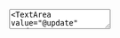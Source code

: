 <TextArea value="@change" @change="message" />
<TextArea value="@update" @update="message" />
<TextArea value="@submit" @submit="message" />
<TextArea
  value="@focus/blur"
  @focus="message('Focused!')"
  @blur="message('Blur!')"
/>